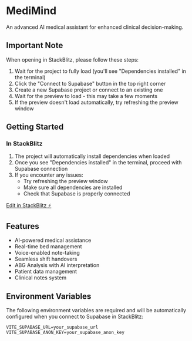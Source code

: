 # MediMind

An advanced AI medical assistant for enhanced clinical decision-making. 

## Important Note

When opening in StackBlitz, please follow these steps:
1. Wait for the project to fully load (you'll see "Dependencies installed" in the terminal)
2. Click the "Connect to Supabase" button in the top right corner
3. Create a new Supabase project or connect to an existing one
4. Wait for the preview to load - this may take a few moments
5. If the preview doesn't load automatically, try refreshing the preview window

## Getting Started

### In StackBlitz
1. The project will automatically install dependencies when loaded
2. Once you see "Dependencies installed" in the terminal, proceed with Supabase connection
3. If you encounter any issues:
   - Try refreshing the preview window
   - Make sure all dependencies are installed
   - Check that Supabase is properly connected


[Edit in StackBlitz ⚡️](https://stackblitz.com/~/github.com/LashaKh/MediMind)

## Features

- AI-powered medical assistance
- Real-time bed management
- Voice-enabled note-taking
- Seamless shift handovers
- ABG Analysis with AI interpretation
- Patient data management
- Clinical notes system

## Environment Variables

The following environment variables are required and will be automatically configured when you connect to Supabase in StackBlitz:

```env
VITE_SUPABASE_URL=your_supabase_url
VITE_SUPABASE_ANON_KEY=your_supabase_anon_key